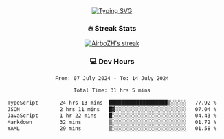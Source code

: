 
<div align="center">
  <a href="https://git.io/typing-svg"><img src="https://readme-typing-svg.demolab.com?font=Fira+Code&size=30&pause=1000&color=33F7F5&center=true&vCenter=true&width=435&lines=Hi+there+%F0%9F%91%8B+I+am+AirboZH+;Welcome+to+my+Github" alt="Typing SVG" /></a>

<h3>🔥 Streak Stats</h3>

<!-- GitHub Readme Streak Stats - https://github.com/DenverCoder1/github-readme-streak-stats -->
<p>
  <a href="https://github.com/DenverCoder1/github-readme-streak-stats">
    <img title="🔥 Get streak stats for your profile at git.io/streak-stats" alt="AirboZH's streak" src="https://streak-stats.demolab.com/?user=AirboZH&theme=monokai-metallian&hide_border=true"/>
  </a>
</p>

<h3>💻 Dev Hours</h3>
<!--START_SECTION:waka-->

```txt
From: 07 July 2024 - To: 14 July 2024

Total Time: 31 hrs 5 mins

TypeScript       24 hrs 13 mins  ███████████████████▒░░░░░   77.92 %
JSON             2 hrs 11 mins   █▓░░░░░░░░░░░░░░░░░░░░░░░   07.04 %
JavaScript       1 hr 22 mins    █░░░░░░░░░░░░░░░░░░░░░░░░   04.43 %
Markdown         32 mins         ▒░░░░░░░░░░░░░░░░░░░░░░░░   01.72 %
YAML             29 mins         ▒░░░░░░░░░░░░░░░░░░░░░░░░   01.58 %
```

<!--END_SECTION:waka-->
</div>  
